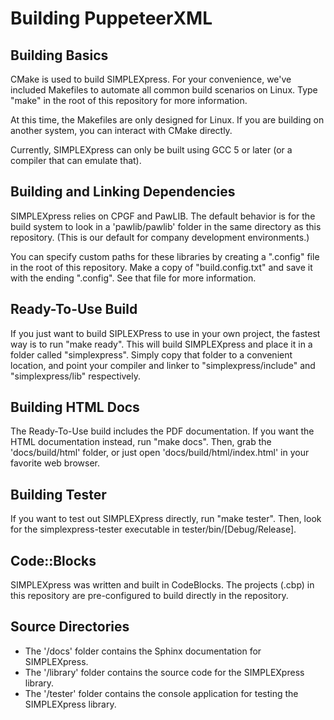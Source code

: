 Building PuppeteerXML
=====================

Building Basics
----------------------
CMake is used to build SIMPLEXpress. For your convenience,
we've included Makefiles to automate all common build scenarios on Linux.
Type "make" in the root of this repository for more information.

At this time, the Makefiles are only designed for Linux. If you are building
on another system, you can interact with CMake directly.

Currently, SIMPLEXpress can only be built using GCC 5 or later (or a compiler
that can emulate that).

Building and Linking Dependencies
-----------------------------------
SIMPLEXpress relies on CPGF and PawLIB. The default behavior is for the build
system to look in a 'pawlib/pawlib' folder in the same directory as this
repository. (This is our default for company development environments.)

You can specify custom paths for these libraries by creating a ".config" file
in the root of this repository. Make a copy of "build.config.txt" and save it
with the ending ".config". See that file for more information.

Ready-To-Use Build
--------------------
If you just want to build SIPLEXPress to use in your own project, the fastest
way is to run "make ready". This will build SIMPLEXpress and place it in a
folder called "simplexpress". Simply copy that folder to a convenient location,
and point your compiler and linker to "simplexpress/include" and
"simplexpress/lib" respectively.

Building HTML Docs
--------------------------
The Ready-To-Use build includes the PDF documentation. If you want the HTML
documentation instead, run "make docs". Then, grab the 'docs/build/html'
folder, or just open 'docs/build/html/index.html' in your favorite web
browser.

Building Tester
----------------------
If you want to test out SIMPLEXpress directly, run "make tester". Then, look
for the simplexpress-tester executable in tester/bin/[Debug/Release].

Code::Blocks
---------------------
SIMPLEXpress was written and built in CodeBlocks. The projects (.cbp) in this
repository are pre-configured to build directly in the repository.

Source Directories
---------------------
- The '/docs' folder contains the Sphinx documentation for SIMPLEXpress.
- The '/library' folder contains the source code for the SIMPLEXpress
  library.
- The '/tester' folder contains the console application for testing
  the SIMPLEXpress library.
